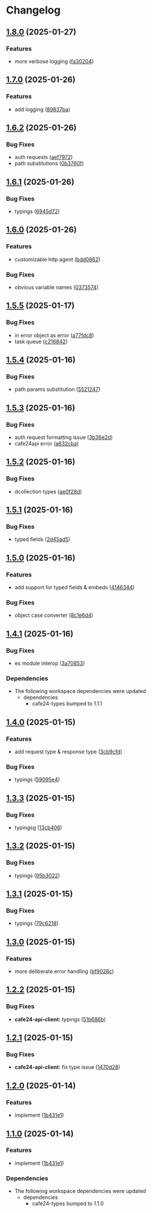 # Changelog

## [1.8.0](https://github.com/01Joseph-Hwang10/cafe24.js/compare/cafe24-api-client-v1.7.0...cafe24-api-client-v1.8.0) (2025-01-27)


### Features

* more verbose logging ([fa30204](https://github.com/01Joseph-Hwang10/cafe24.js/commit/fa30204f51bbe07d14dea54816fa061cf649dc0e))

## [1.7.0](https://github.com/01Joseph-Hwang10/cafe24.js/compare/cafe24-api-client-v1.6.2...cafe24-api-client-v1.7.0) (2025-01-26)


### Features

* add logging ([89837ba](https://github.com/01Joseph-Hwang10/cafe24.js/commit/89837ba5a343b77f667d96a874523b98c8a5e08f))

## [1.6.2](https://github.com/01Joseph-Hwang10/cafe24.js/compare/cafe24-api-client-v1.6.1...cafe24-api-client-v1.6.2) (2025-01-26)


### Bug Fixes

* auth requests ([aef7972](https://github.com/01Joseph-Hwang10/cafe24.js/commit/aef7972161aa8c112c3335f8c12e534c2dfca809))
* path substitutions ([0b3760f](https://github.com/01Joseph-Hwang10/cafe24.js/commit/0b3760f08b8f4da9e585790fa955b3227bc76db9))

## [1.6.1](https://github.com/01Joseph-Hwang10/cafe24.js/compare/cafe24-api-client-v1.6.0...cafe24-api-client-v1.6.1) (2025-01-26)


### Bug Fixes

* typings ([6945d72](https://github.com/01Joseph-Hwang10/cafe24.js/commit/6945d72ef5ce83ac93fbb98186d1e5d450458dc2))

## [1.6.0](https://github.com/01Joseph-Hwang10/cafe24.js/compare/cafe24-api-client-v1.5.5...cafe24-api-client-v1.6.0) (2025-01-26)


### Features

* customizable http agent ([bdd0862](https://github.com/01Joseph-Hwang10/cafe24.js/commit/bdd086247e2be7ee1335ff4b1ab5ae031fd35103))


### Bug Fixes

* obvious variable names ([0373574](https://github.com/01Joseph-Hwang10/cafe24.js/commit/0373574bd1f6d2d4657a75c58d78412cc5ede59e))

## [1.5.5](https://github.com/01Joseph-Hwang10/cafe24.js/compare/cafe24-api-client-v1.5.4...cafe24-api-client-v1.5.5) (2025-01-17)


### Bug Fixes

* in error object as error ([a77fdc8](https://github.com/01Joseph-Hwang10/cafe24.js/commit/a77fdc89166ddc94e2b214bce23a606423ef00ed))
* task queue ([c216842](https://github.com/01Joseph-Hwang10/cafe24.js/commit/c216842457611eece1f578e61407bfa04d1cedc4))

## [1.5.4](https://github.com/01Joseph-Hwang10/cafe24.js/compare/cafe24-api-client-v1.5.3...cafe24-api-client-v1.5.4) (2025-01-16)


### Bug Fixes

* path params substitution ([5521247](https://github.com/01Joseph-Hwang10/cafe24.js/commit/55212470ccc695066f0b67873802e8b0710e5e9c))

## [1.5.3](https://github.com/01Joseph-Hwang10/cafe24.js/compare/cafe24-api-client-v1.5.2...cafe24-api-client-v1.5.3) (2025-01-16)


### Bug Fixes

* auth request formatting issue ([3b36e2d](https://github.com/01Joseph-Hwang10/cafe24.js/commit/3b36e2de7c4d22c1564facba67f28597afc1eb4f))
* cafe24api error ([a632cba](https://github.com/01Joseph-Hwang10/cafe24.js/commit/a632cba7d3cc1d6279b7459d1d8211246635d715))

## [1.5.2](https://github.com/01Joseph-Hwang10/cafe24.js/compare/cafe24-api-client-v1.5.1...cafe24-api-client-v1.5.2) (2025-01-16)


### Bug Fixes

* dcollection types ([ae0f28d](https://github.com/01Joseph-Hwang10/cafe24.js/commit/ae0f28d6af9f85d8fa0ecd211d1741d55d1bad64))

## [1.5.1](https://github.com/01Joseph-Hwang10/cafe24.js/compare/cafe24-api-client-v1.5.0...cafe24-api-client-v1.5.1) (2025-01-16)


### Bug Fixes

* typed fields ([2d45ad5](https://github.com/01Joseph-Hwang10/cafe24.js/commit/2d45ad52d60ee39344e96c4b509ea29e91ac8fd1))

## [1.5.0](https://github.com/01Joseph-Hwang10/cafe24.js/compare/cafe24-api-client-v1.4.1...cafe24-api-client-v1.5.0) (2025-01-16)


### Features

* add support for typed fields & embeds ([4146344](https://github.com/01Joseph-Hwang10/cafe24.js/commit/41463443b0c85a3c0bbdaf4329b1bdc01c6940c3))


### Bug Fixes

* object case converter ([8c1e6d4](https://github.com/01Joseph-Hwang10/cafe24.js/commit/8c1e6d4ad7359504b17cedb46dba354e64338f65))

## [1.4.1](https://github.com/01Joseph-Hwang10/cafe24.js/compare/cafe24-api-client-v1.4.0...cafe24-api-client-v1.4.1) (2025-01-16)


### Bug Fixes

* es module interop ([3a70853](https://github.com/01Joseph-Hwang10/cafe24.js/commit/3a70853ea338dcbb0a48b3fc03173c282b278c39))


### Dependencies

* The following workspace dependencies were updated
  * dependencies
    * cafe24-types bumped to 1.1.1

## [1.4.0](https://github.com/01Joseph-Hwang10/cafe24.js/compare/cafe24-api-client-v1.3.3...cafe24-api-client-v1.4.0) (2025-01-15)


### Features

* add request type & response type ([3cb9cfd](https://github.com/01Joseph-Hwang10/cafe24.js/commit/3cb9cfd3e42f49bea2a8a6cd41b521dada99a280))


### Bug Fixes

* typings ([59095e4](https://github.com/01Joseph-Hwang10/cafe24.js/commit/59095e43a9c7c02cb5e2aab90fcd4d9870ac97b0))

## [1.3.3](https://github.com/01Joseph-Hwang10/cafe24.js/compare/cafe24-api-client-v1.3.2...cafe24-api-client-v1.3.3) (2025-01-15)


### Bug Fixes

* typingsg ([13cb406](https://github.com/01Joseph-Hwang10/cafe24.js/commit/13cb40684a4e10ea27324b69e76cc57dfbfa131c))

## [1.3.2](https://github.com/01Joseph-Hwang10/cafe24.js/compare/cafe24-api-client-v1.3.1...cafe24-api-client-v1.3.2) (2025-01-15)


### Bug Fixes

* typings ([95b3022](https://github.com/01Joseph-Hwang10/cafe24.js/commit/95b302244ef8f378392640967b75754ad886527a))

## [1.3.1](https://github.com/01Joseph-Hwang10/cafe24.js/compare/cafe24-api-client-v1.3.0...cafe24-api-client-v1.3.1) (2025-01-15)


### Bug Fixes

* typings ([79c6218](https://github.com/01Joseph-Hwang10/cafe24.js/commit/79c621855b6778e80a122d2fdc9b448fc9a10dc4))

## [1.3.0](https://github.com/01Joseph-Hwang10/cafe24.js/compare/cafe24-api-client-v1.2.2...cafe24-api-client-v1.3.0) (2025-01-15)


### Features

* more deliberate error handling ([bf9028c](https://github.com/01Joseph-Hwang10/cafe24.js/commit/bf9028c87fa2d07c72ada6d11275e8718fff434a))

## [1.2.2](https://github.com/01Joseph-Hwang10/cafe24.js/compare/cafe24-api-client-v1.2.1...cafe24-api-client-v1.2.2) (2025-01-15)


### Bug Fixes

* **cafe24-api-client:** typings ([51b686b](https://github.com/01Joseph-Hwang10/cafe24.js/commit/51b686ba85ebfe55b5b4ae400e0d835506acbdb7))

## [1.2.1](https://github.com/01Joseph-Hwang10/cafe24.js/compare/cafe24-api-client-v1.2.0...cafe24-api-client-v1.2.1) (2025-01-15)


### Bug Fixes

* **cafe24-api-client:** fix type issue ([1470d28](https://github.com/01Joseph-Hwang10/cafe24.js/commit/1470d28d15efeb6eccf1ecefae9ce1dcb69d3684))

## [1.2.0](https://github.com/01Joseph-Hwang10/cafe24.js/compare/cafe24-api-client-v1.1.0...cafe24-api-client-v1.2.0) (2025-01-14)


### Features

* implement ([1b431e1](https://github.com/01Joseph-Hwang10/cafe24.js/commit/1b431e1865c41e426dd2e8c0911fbe043785e0a1))

## [1.1.0](https://github.com/01Joseph-Hwang10/cafe24.js/compare/cafe24api-client-v1.0.0...cafe24api-client-v1.1.0) (2025-01-14)


### Features

* implement ([1b431e1](https://github.com/01Joseph-Hwang10/cafe24.js/commit/1b431e1865c41e426dd2e8c0911fbe043785e0a1))


### Dependencies

* The following workspace dependencies were updated
  * dependencies
    * cafe24-types bumped to 1.1.0
